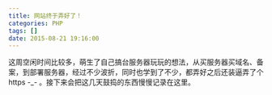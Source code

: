 ```yaml
---
title: 网站终于弄好了！
categories: PHP
tags: []
date: 2015-08-21 19:16:00
---
```


这周空闲时间比较多，萌生了自己搞台服务器玩玩的想法，从买服务器买域名、备案，到部署服务器，经过不少波折，同时也学到了不少，都弄好之后还装逼弄了个https -_- 。接下来会把这几天鼓捣的东西慢慢记录在这里。
